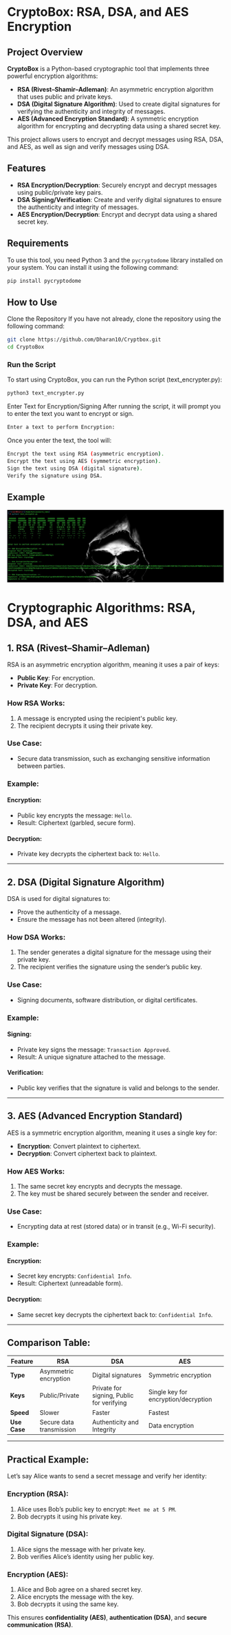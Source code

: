 # CryptoBox: RSA, DSA, and AES Encryption

## Project Overview

**CryptoBox** is a Python-based cryptographic tool that implements three powerful encryption algorithms:
- **RSA (Rivest–Shamir–Adleman)**: An asymmetric encryption algorithm that uses public and private keys.
- **DSA (Digital Signature Algorithm)**: Used to create digital signatures for verifying the authenticity and integrity of messages.
- **AES (Advanced Encryption Standard)**: A symmetric encryption algorithm for encrypting and decrypting data using a shared secret key.

This project allows users to encrypt and decrypt messages using RSA, DSA, and AES, as well as sign and verify messages using DSA.

## Features
- **RSA Encryption/Decryption**: Securely encrypt and decrypt messages using public/private key pairs.
- **DSA Signing/Verification**: Create and verify digital signatures to ensure the authenticity and integrity of messages.
- **AES Encryption/Decryption**: Encrypt and decrypt data using a shared secret key.

## Requirements
To use this tool, you need Python 3 and the `pycryptodome` library installed on your system. You can install it using the following command:

```bash
pip install pycryptodome
```
## How to Use
Clone the Repository If you have not already, clone the repository using the following command:

```bash
git clone https://github.com/Dharan10/Cryptbox.git
cd CryptoBox
```
### Run the Script
To start using CryptoBox, you can run the Python script (text_encrypter.py):

```bash
python3 text_encrypter.py
```
Enter Text for Encryption/Signing After running the script, it will prompt you to enter the text you want to encrypt or sign.

```bash
Enter a text to perform Encryption:
```
Once you enter the text, the tool will:

```bash
Encrypt the text using RSA (asymmetric encryption).
Encrypt the text using AES (symmetric encryption).
Sign the text using DSA (digital signature).
Verify the signature using DSA.
```
## Example
![Project picture](crypt.jpg)
# Cryptographic Algorithms: RSA, DSA, and AES

## 1. RSA (Rivest–Shamir–Adleman)
RSA is an asymmetric encryption algorithm, meaning it uses a pair of keys:

- **Public Key**: For encryption.
- **Private Key**: For decryption.

### How RSA Works:
1. A message is encrypted using the recipient's public key.
2. The recipient decrypts it using their private key.

### Use Case:
- Secure data transmission, such as exchanging sensitive information between parties.

### Example:

#### Encryption:
- Public key encrypts the message: `Hello`.
- Result: Ciphertext (garbled, secure form).

#### Decryption:
- Private key decrypts the ciphertext back to: `Hello`.

---

## 2. DSA (Digital Signature Algorithm)
DSA is used for digital signatures to:

- Prove the authenticity of a message.
- Ensure the message has not been altered (integrity).

### How DSA Works:
1. The sender generates a digital signature for the message using their private key.
2. The recipient verifies the signature using the sender’s public key.

### Use Case:
- Signing documents, software distribution, or digital certificates.

### Example:

#### Signing:
- Private key signs the message: `Transaction Approved`.
- Result: A unique signature attached to the message.

#### Verification:
- Public key verifies that the signature is valid and belongs to the sender.

---

## 3. AES (Advanced Encryption Standard)
AES is a symmetric encryption algorithm, meaning it uses a single key for:

- **Encryption**: Convert plaintext to ciphertext.
- **Decryption**: Convert ciphertext back to plaintext.

### How AES Works:
1. The same secret key encrypts and decrypts the message.
2. The key must be shared securely between the sender and receiver.

### Use Case:
- Encrypting data at rest (stored data) or in transit (e.g., Wi-Fi security).

### Example:

#### Encryption:
- Secret key encrypts: `Confidential Info`.
- Result: Ciphertext (unreadable form).

#### Decryption:
- Same secret key decrypts the ciphertext back to: `Confidential Info`.

---

## Comparison Table:

| **Feature**         | **RSA**                      | **DSA**                    | **AES**                       |
|---------------------|------------------------------|----------------------------|-------------------------------|
| **Type**            | Asymmetric encryption       | Digital signatures         | Symmetric encryption          |
| **Keys**            | Public/Private              | Private for signing, Public for verifying | Single key for encryption/decryption |
| **Speed**           | Slower                      | Faster                     | Fastest                      |
| **Use Case**        | Secure data transmission    | Authenticity and Integrity | Data encryption               |

---

## Practical Example:

Let’s say Alice wants to send a secret message and verify her identity:

### Encryption (RSA):
1. Alice uses Bob’s public key to encrypt: `Meet me at 5 PM`.
2. Bob decrypts it using his private key.

### Digital Signature (DSA):
1. Alice signs the message with her private key.
2. Bob verifies Alice’s identity using her public key.

### Encryption (AES):
1. Alice and Bob agree on a shared secret key.
2. Alice encrypts the message with the key.
3. Bob decrypts it using the same key.

This ensures **confidentiality (AES)**, **authentication (DSA)**, and **secure communication (RSA)**.
